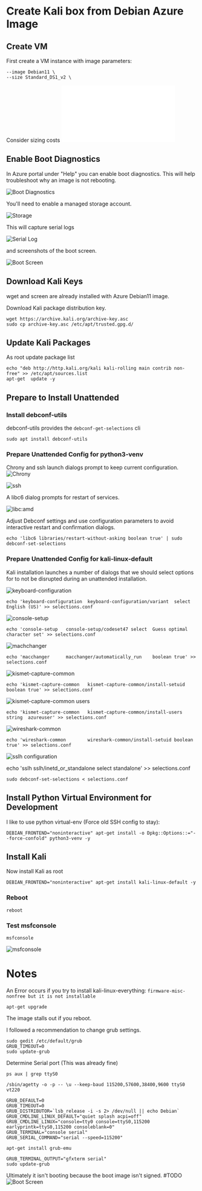 # Create Kali box from Debian Azure Image

## Create VM
First create a VM instance with image parameters:

```
--image Debian11 \
--size Standard_DS1_v2 \
```

Consider sizing costs
![Costs](./COSTS.md)

## Enable Boot Diagnostics

In Azure portal under "Help" you can enable boot diagnostics. This will help troubleshoot why an image is not rebooting.

![Boot Diagnostics](./img/bootdiag.png)

You'll need to enable a managed storage account.

![Storage](./img/bootdiag_storage.png)

This will capture serial logs

![Serial Log](./img/seriallog.png)

and screenshots of the boot screen.

![Boot Screen](./img/bootscreen.png)

## Download Kali Keys
wget and screen are already installed with Azure Debian11 image. 

Download Kali package distribution key.

```
wget https://archive.kali.org/archive-key.asc
sudo cp archive-key.asc /etc/apt/trusted.gpg.d/
```

## Update Kali Packages

As root update package list

```
echo "deb http://http.kali.org/kali kali-rolling main contrib non-free" >> /etc/apt/sources.list
apt-get  update -y 
```


## Prepare to Install Unattended

### Install debconf-utils
debconf-utils provides the `debconf-get-selections` cli

``` 
sudo apt install debconf-utils 
```

### Prepare Unattended Config for python3-venv

Chrony and ssh launch dialogs prompt to keep current configuration. 
![Chrony](./img/chrony.png)

![ssh](./img/openssh.png)

A libc6 dialog prompts for restart of services. 

![libc:amd](./img/libc.png)

Adjust Debconf settings and use configuration parameters to avoid interactive restart and confirmation dialogs.  
```
echo 'libc6 libraries/restart-without-asking boolean true' | sudo debconf-set-selections
```

### Prepare Unattended Config for kali-linux-default

Kali installation launches a number of dialogs that we should select options for to not be disrupted during an unattended installation.

![keyboard-configuration](./img/Keyboard.png)

```
echo 'keyboard-configuration  keyboard-configuration/variant  select  English (US)' >> selections.conf 
```

![console-setup](./img/console-setup.png)


```
echo 'console-setup   console-setup/codeset47 select  Guess optimal character set' >> selections.conf
```


![machchanger](./img/macchanger.png)

```
echo 'macchanger      macchanger/automatically_run    boolean true' >> selections.conf
```

![kismet-capture-common](./img/kismet.png)

```
echo 'kismet-capture-common   kismet-capture-common/install-setuid    boolean true' >> selections.conf
```


![kismet-capture-common users](./img/azurekismet.png)

```
echo 'kismet-capture-common   kismet-capture-common/install-users     string  azureuser' >> selections.conf
```

![wireshark-common](./img/wireshark.png)


```
echo 'wireshark-common        wireshark-common/install-setuid boolean true' >> selections.conf
```


![sslh configuration](./img/sslh.png)

echo 'sslh    sslh/inetd_or_standalone        select  standalone' >> selections.conf

```
sudo debconf-set-selections < selections.conf
```



## Install Python Virtual Environment for Development

I like to use python virtual-env (Force old SSH config to stay):
```
DEBIAN_FRONTEND="noninteractive" apt-get install -o Dpkg::Options::="--force-confold" python3-venv -y 

```

## Install Kali


Now install Kali as root
```
DEBIAN_FRONTEND="noninteractive" apt-get install kali-linux-default -y 
```

### Reboot

```reboot ```

### Test msfconsole

``` 
msfconsole 
```

![msfconsole](./img/msfconsole.png)



# Notes

An Error occurs if you try to install kali-linux-everything: 
```firmware-misc-nonfree but it is not installable```

```apt-get upgrade```


The image stalls out if you reboot. 

I followed a recommendation to change grub settings.


```
sudo gedit /etc/default/grub
GRUB_TIMEOUT=0
sudo update-grub 
```

Determine Serial port (This was already fine)

```
ps aux | grep ttyS0

/sbin/agetty -o -p -- \u --keep-baud 115200,57600,38400,9600 ttyS0 vt220
```

```
GRUB_DEFAULT=0
GRUB_TIMEOUT=0
GRUB_DISTRIBUTOR=`lsb_release -i -s 2> /dev/null || echo Debian`
GRUB_CMDLINE_LINUX_DEFAULT="quiet splash acpi=off"
GRUB_CMDLINE_LINUX="console=tty0 console=ttyS0,115200 earlyprintk=ttyS0,115200 consoleblank=0"
GRUB_TERMINAL="console serial"
GRUB_SERIAL_COMMAND="serial --speed=115200"
```

```
apt-get install grub-emu
```

```
GRUB_TERMINAL_OUTPUT="gfxterm serial"
sudo update-grub 
```


Ultimately it isn't booting because the boot image isn't signed. #TODO
![Boot Screen](./img/secureboot.bmp)
